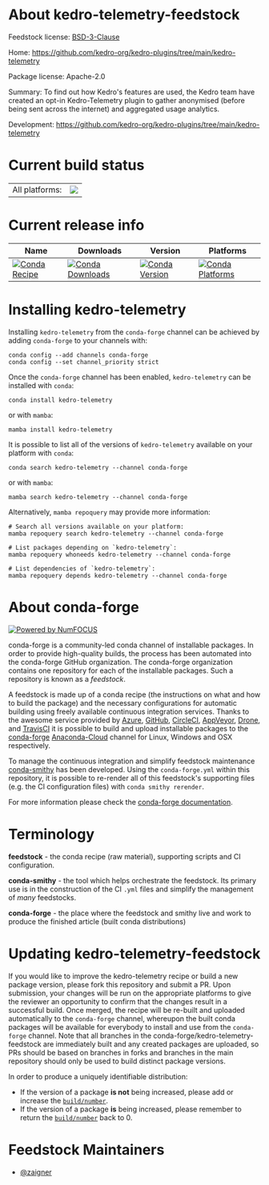About kedro-telemetry-feedstock
===============================

Feedstock license: [BSD-3-Clause](https://github.com/conda-forge/kedro-telemetry-feedstock/blob/main/LICENSE.txt)

Home: https://github.com/kedro-org/kedro-plugins/tree/main/kedro-telemetry

Package license: Apache-2.0

Summary: To find out how Kedro's features are used, the Kedro team have created an opt-in Kedro-Telemetry plugin to gather anonymised (before being sent across the internet) and aggregated usage analytics.

Development: https://github.com/kedro-org/kedro-plugins/tree/main/kedro-telemetry

Current build status
====================


<table><tr><td>All platforms:</td>
    <td>
      <a href="https://dev.azure.com/conda-forge/feedstock-builds/_build/latest?definitionId=20092&branchName=main">
        <img src="https://dev.azure.com/conda-forge/feedstock-builds/_apis/build/status/kedro-telemetry-feedstock?branchName=main">
      </a>
    </td>
  </tr>
</table>

Current release info
====================

| Name | Downloads | Version | Platforms |
| --- | --- | --- | --- |
| [![Conda Recipe](https://img.shields.io/badge/recipe-kedro--telemetry-green.svg)](https://anaconda.org/conda-forge/kedro-telemetry) | [![Conda Downloads](https://img.shields.io/conda/dn/conda-forge/kedro-telemetry.svg)](https://anaconda.org/conda-forge/kedro-telemetry) | [![Conda Version](https://img.shields.io/conda/vn/conda-forge/kedro-telemetry.svg)](https://anaconda.org/conda-forge/kedro-telemetry) | [![Conda Platforms](https://img.shields.io/conda/pn/conda-forge/kedro-telemetry.svg)](https://anaconda.org/conda-forge/kedro-telemetry) |

Installing kedro-telemetry
==========================

Installing `kedro-telemetry` from the `conda-forge` channel can be achieved by adding `conda-forge` to your channels with:

```
conda config --add channels conda-forge
conda config --set channel_priority strict
```

Once the `conda-forge` channel has been enabled, `kedro-telemetry` can be installed with `conda`:

```
conda install kedro-telemetry
```

or with `mamba`:

```
mamba install kedro-telemetry
```

It is possible to list all of the versions of `kedro-telemetry` available on your platform with `conda`:

```
conda search kedro-telemetry --channel conda-forge
```

or with `mamba`:

```
mamba search kedro-telemetry --channel conda-forge
```

Alternatively, `mamba repoquery` may provide more information:

```
# Search all versions available on your platform:
mamba repoquery search kedro-telemetry --channel conda-forge

# List packages depending on `kedro-telemetry`:
mamba repoquery whoneeds kedro-telemetry --channel conda-forge

# List dependencies of `kedro-telemetry`:
mamba repoquery depends kedro-telemetry --channel conda-forge
```


About conda-forge
=================

[![Powered by
NumFOCUS](https://img.shields.io/badge/powered%20by-NumFOCUS-orange.svg?style=flat&colorA=E1523D&colorB=007D8A)](https://numfocus.org)

conda-forge is a community-led conda channel of installable packages.
In order to provide high-quality builds, the process has been automated into the
conda-forge GitHub organization. The conda-forge organization contains one repository
for each of the installable packages. Such a repository is known as a *feedstock*.

A feedstock is made up of a conda recipe (the instructions on what and how to build
the package) and the necessary configurations for automatic building using freely
available continuous integration services. Thanks to the awesome service provided by
[Azure](https://azure.microsoft.com/en-us/services/devops/), [GitHub](https://github.com/),
[CircleCI](https://circleci.com/), [AppVeyor](https://www.appveyor.com/),
[Drone](https://cloud.drone.io/welcome), and [TravisCI](https://travis-ci.com/)
it is possible to build and upload installable packages to the
[conda-forge](https://anaconda.org/conda-forge) [Anaconda-Cloud](https://anaconda.org/)
channel for Linux, Windows and OSX respectively.

To manage the continuous integration and simplify feedstock maintenance
[conda-smithy](https://github.com/conda-forge/conda-smithy) has been developed.
Using the ``conda-forge.yml`` within this repository, it is possible to re-render all of
this feedstock's supporting files (e.g. the CI configuration files) with ``conda smithy rerender``.

For more information please check the [conda-forge documentation](https://conda-forge.org/docs/).

Terminology
===========

**feedstock** - the conda recipe (raw material), supporting scripts and CI configuration.

**conda-smithy** - the tool which helps orchestrate the feedstock.
                   Its primary use is in the construction of the CI ``.yml`` files
                   and simplify the management of *many* feedstocks.

**conda-forge** - the place where the feedstock and smithy live and work to
                  produce the finished article (built conda distributions)


Updating kedro-telemetry-feedstock
==================================

If you would like to improve the kedro-telemetry recipe or build a new
package version, please fork this repository and submit a PR. Upon submission,
your changes will be run on the appropriate platforms to give the reviewer an
opportunity to confirm that the changes result in a successful build. Once
merged, the recipe will be re-built and uploaded automatically to the
`conda-forge` channel, whereupon the built conda packages will be available for
everybody to install and use from the `conda-forge` channel.
Note that all branches in the conda-forge/kedro-telemetry-feedstock are
immediately built and any created packages are uploaded, so PRs should be based
on branches in forks and branches in the main repository should only be used to
build distinct package versions.

In order to produce a uniquely identifiable distribution:
 * If the version of a package **is not** being increased, please add or increase
   the [``build/number``](https://docs.conda.io/projects/conda-build/en/latest/resources/define-metadata.html#build-number-and-string).
 * If the version of a package **is** being increased, please remember to return
   the [``build/number``](https://docs.conda.io/projects/conda-build/en/latest/resources/define-metadata.html#build-number-and-string)
   back to 0.

Feedstock Maintainers
=====================

* [@zaigner](https://github.com/zaigner/)

